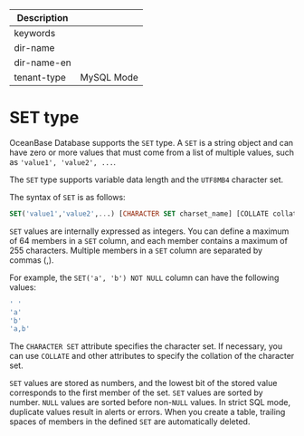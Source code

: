| Description   |                 |
|---------------|-----------------|
| keywords      |                 |
| dir-name      |                 |
| dir-name-en   |                 |
| tenant-type   | MySQL Mode      |

# SET type

OceanBase Database supports the `SET` type. A `SET` is a string object and can have zero or more values that must come from a list of multiple values, such as `'value1', 'value2', ...`.

The `SET` type supports variable data length and the `UTF8MB4` character set.

The syntax of `SET` is as follows:

```sql
SET('value1','value2',...) [CHARACTER SET charset_name] [COLLATE collation_name]
```

`SET` values are internally expressed as integers. You can define a maximum of 64 members in a `SET` column, and each member contains a maximum of 255 characters. Multiple members in a `SET` column are separated by commas (,).

For example, the `SET('a', 'b') NOT NULL` column can have the following values:

```sql
' '
'a'
'b'
'a,b'
```

The `CHARACTER SET` attribute specifies the character set. If necessary, you can use `COLLATE` and other attributes to specify the collation of the character set.

`SET` values are stored as numbers, and the lowest bit of the stored value corresponds to the first member of the set. `SET` values are sorted by number. `NULL` values are sorted before non-`NULL` values. In strict SQL mode, duplicate values result in alerts or errors. When you create a table, trailing spaces of members in the defined `SET` are automatically deleted.
